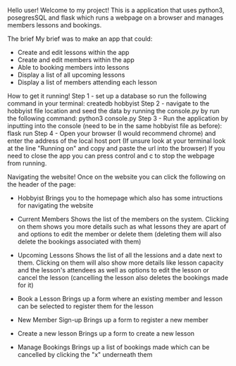 Hello user! Welcome to my project!
This is a application that uses python3, posegresSQL and flask which runs a webpage on a browser and manages members lessons and bookings.

The brief
My brief was to make an app that could:
- Create and edit lessons within the app
- Create and edit members within the app
- Able to booking members into lessons
- Display a list of all upcoming lessons
- Display a list of members attending each lesson

How to get it running!
Step 1 - set up a database so run the following command in your terminal:
createdb hobbyist
Step 2 - navigate to the hobbyist file location and seed the data by running the console.py by run the following command:
python3 console.py
Step 3 - Run the application by inputting into the console (need to be in the same hobbyist file as before):
flask run
Step 4 - Open your browser (I would recommend chrome) and enter the address of the local host port (If unsure look at your terminal look at the line "Running on" and copy and paste the url into the browser)
If you need to close the app you can press control and c to stop the webpage from running.

Navigating the website!
Once on the website you can click the following on the header of the page:
- Hobbyist
    Brings you to the homepage which also has some intructions for navigating the website

- Current Members
    Shows the list of the members on the system. Clicking on them shows you more details such as what lessons they are apart of and options to edit the member or delete them (deleting them will also delete the bookings associated with them)

- Upcoming Lessons
    Shows the list of all the lessions and a date next to them. Clicking on them will also show more details like lesson capacity and the lesson's attendees as well as options to edit the lesson or cancel the lesson (cancelling the lesson also deletes the bookings made for it)

- Book a Lesson
    Brings up a form where an existing member and lesson can be selected to register them for the lesson

- New Member Sign-up
    Brings up a form to register a new member

- Create a new lesson
    Brings up a form to create a new lesson

- Manage Bookings
    Brings up a list of bookings made which can be cancelled by clicking the "x" underneath them